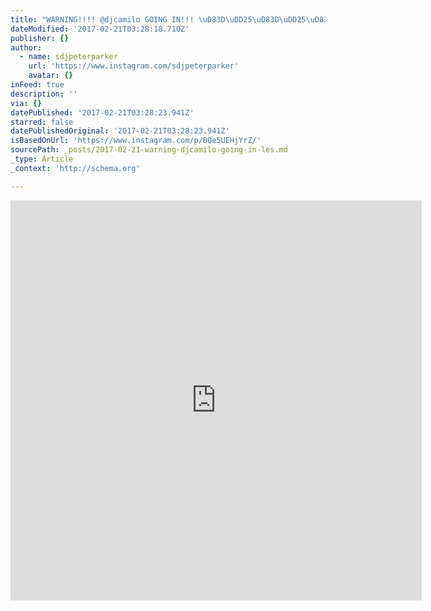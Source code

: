 ```yaml
---
title: "WARNING!!!! @djcamilo GOING IN!!! \uD83D\uDD25\uD83D\uDD25\uD83D\uDD25\uD83D\uDD25\uD83D\uDD25\uD83D\uDD25\uD83D\uDD25\uD83D\uDD25\uD83D\uDD25\uD83D\uDD25\uD83D\uDD25@lesoukny #famoustwerkmondays"
dateModified: '2017-02-21T03:28:18.710Z'
publisher: {}
author:
  - name: sdjpeterparker
    url: 'https://www.instagram.com/sdjpeterparker'
    avatar: {}
inFeed: true
description: ''
via: {}
datePublished: '2017-02-21T03:28:23.941Z'
starred: false
datePublishedOriginal: '2017-02-21T03:28:23.941Z'
isBasedOnUrl: 'https://www.instagram.com/p/BQe5UEHjYrZ/'
sourcePath: _posts/2017-02-21-warning-djcamilo-going-in-les.md
_type: Article
_context: 'http://schema.org'

---
```

<iframe src="https://cdn.embedly.com/widgets/media.html?src=http%3A%2F%2Fscontent.cdninstagram.com%2Ft50.2886-16%2F16755002_1643142619046209_8528900924880453632_n.mp4&amp;src_secure=1&amp;url=https%3A%2F%2Fwww.instagram.com%2Fp%2FBQe5UEHjYrZ%2F&amp;image=https%3A%2F%2Fscontent.cdninstagram.com%2Ft51.2885-15%2Fs640x640%2Fe15%2F16583319_265088287258147_8062598318418558976_n.jpg%3Fig_cache_key%3DMTQ0OTg0ODE5NzUyMjIyOTk3Nw%253D%253D.2&amp;key=b7d04c9b404c499eba89ee7072e1c4f7&amp;type=video%2Fmp4&amp;schema=instagram" width="658" height="640" scrolling="no" frameborder="0" allowfullscreen="" style=""></iframe>